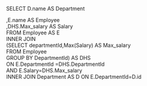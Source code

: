 
SELECT D.name AS Department <br/>

,E.name AS Employee
<br/>
,DHS.Max_salary AS Salary
<br/>
FROM Employee AS E
<br/>
INNER JOIN
<br/>
(SELECT departmentId,Max(Salary) AS Max_salary
<br/>
FROM Employee
<br/>
GROUP BY DepartmentId) AS DHS
<br/>
ON E.DepartmentId =DHS.DepartmentId
<br/>
AND E.Salary=DHS.Max_salary
<br/>
INNER JOIN Department AS D ON E.DepartmentId=D.id